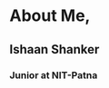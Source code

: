 # About Me,
## Ishaan Shanker 
### Junior at NIT-Patna

<!-- - 🔭 I’m currently working on Back-End & Front-End Web-development -->


<!-- - ⚡ Also active on other platforms. -->

<!-- - Knows implementation of Python & Javascript libraries for Development Purposes -->
